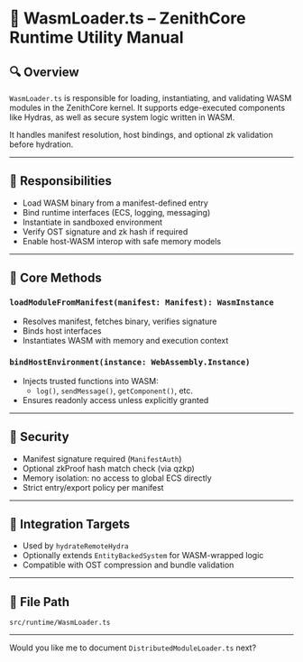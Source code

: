 
# 🧬 WasmLoader.ts – ZenithCore Runtime Utility Manual

## 🔍 Overview

`WasmLoader.ts` is responsible for loading, instantiating, and validating WASM modules in the ZenithCore kernel. It supports edge-executed components like Hydras, as well as secure system logic written in WASM.

It handles manifest resolution, host bindings, and optional zk validation before hydration.

---

## 🎯 Responsibilities

- Load WASM binary from a manifest-defined entry
- Bind runtime interfaces (ECS, logging, messaging)
- Instantiate in sandboxed environment
- Verify OST signature and zk hash if required
- Enable host-WASM interop with safe memory models

---

## 🧠 Core Methods

### `loadModuleFromManifest(manifest: Manifest): WasmInstance`
- Resolves manifest, fetches binary, verifies signature
- Binds host interfaces
- Instantiates WASM with memory and execution context

### `bindHostEnvironment(instance: WebAssembly.Instance)`
- Injects trusted functions into WASM:
  - `log()`, `sendMessage()`, `getComponent()`, etc.
- Ensures readonly access unless explicitly granted

---

## 🔐 Security

- Manifest signature required (`ManifestAuth`)
- Optional zkProof hash match check (via qzkp)
- Memory isolation: no access to global ECS directly
- Strict entry/export policy per manifest

---

## 🔗 Integration Targets

- Used by `hydrateRemoteHydra`
- Optionally extends `EntityBackedSystem` for WASM-wrapped logic
- Compatible with OST compression and bundle validation

---

## 📁 File Path

```
src/runtime/WasmLoader.ts
```

---

Would you like me to document `DistributedModuleLoader.ts` next?
